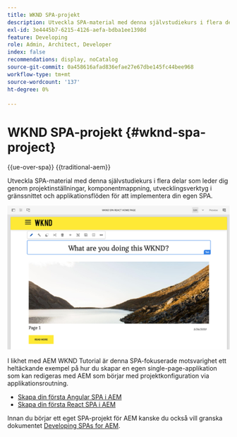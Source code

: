 ```yaml
---
title: WKND SPA-projekt
description: Utveckla SPA-material med denna självstudiekurs i flera delar som leder dig genom projektinställningar, komponentmappning, utvecklingsverktyg i gränssnittet och applikationsflöden för att implementera din egen SPA med både React och Angular.
exl-id: 3e4445b7-6215-4126-aefa-bdba1ee1398d
feature: Developing
role: Admin, Architect, Developer
index: false
recommendations: display, noCatalog
source-git-commit: 0a458616afad836efae27e67dbe145fc44bee968
workflow-type: tm+mt
source-wordcount: '137'
ht-degree: 0%

---
```



# WKND SPA-projekt {#wknd-spa-project}

{{ue-over-spa}}
{{traditional-aem}}

Utveckla SPA-material med denna självstudiekurs i flera delar som leder dig genom projektinställningar, komponentmappning, utvecklingsverktyg i gränssnittet och applikationsflöden för att implementera din egen SPA.

![WKND SPA-projekt](assets/wknd-spa-project.png)

I likhet med AEM WKND Tutorial är denna SPA-fokuserade motsvarighet ett heltäckande exempel på hur du skapar en egen single-page-applikation som kan redigeras med AEM som börjar med projektkonfiguration via applikationsroutning.

* [Skapa din första Angular SPA i AEM](https://experienceleague.adobe.com/docs/experience-manager-learn/getting-started-with-aem-headless/spa-editor/angular/overview.html)
* [Skapa din första React SPA i AEM](https://experienceleague.adobe.com/docs/experience-manager-learn/getting-started-with-aem-headless/spa-editor/react/overview.html)

Innan du börjar ett eget SPA-projekt för AEM kanske du också vill granska dokumentet [Developing SPAs for AEM](developing.md).
